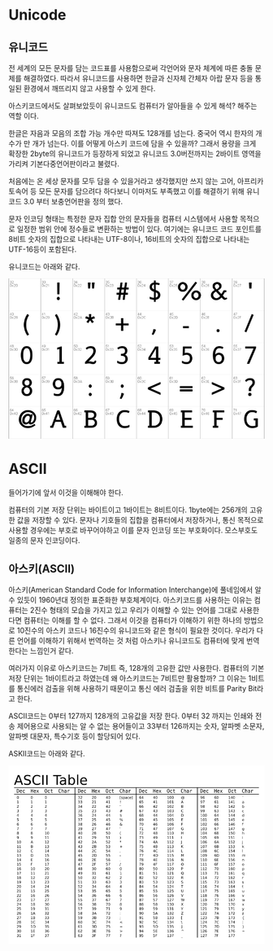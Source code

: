 
# Unicode

## 유니코드

전 세계의 모든 문자를 담는 코드표를 사용함으로써 각언어와 문자 체계에 따른 충돌 문제를 해결하였다. 따라서 유니코드를 사용하면 한글과 신자체 간체자 아랍 문자 등을 통일된 환경에서 깨뜨리지 않고 사용할 수 있게 한다. 

아스키코드에서도 살펴보았듯이 유니코드도 컴퓨터가 알아들을 수 있게 해석? 해주는 역할 이다.  

한글은 자음과 모음의 조합 가능 개수만 따져도 128개를 넘는다. 중국어 역시 한자의 개수가 만 개가 넘는다. 이를 어떻게 아스키 코드에 담을 수 있을까? 
그래서 용량을 크게 확장한 2byte의 유니코드가 등장하게 되었고 유니코드 3.0버전까지는 2바이트 영역을 가리켜 기본다중언어판이라고 불렸다. 

처음에는 온 세상 문자를 모두 담을 수 있을거라고 생각했지만 쓰지 않는 고어, 아프리카 토속어 등 모든 문자를 담으려다 하다보니 이마저도 부족했고 이를 해결하기 위해 유니코드 3.0 부터 보충언어판을 정의 했다.

문자 인코딩 형태는 특정한 문자 집합 안의 문자들을 컴퓨터 시스템에서 사용할 목적으로 일정한 범위 안에 정수들로 변환하는 방법이 있다. 여기에는 유니코드 코드 포인트를 8비트 숫자의 집합으로 나타내는 UTF-8이나, 16비트의 숫자의 집합으로 나타내는 UTF-16등이 포함된다.

유니코드는 아래와 같다.

![ex_screenshot](../img/unicode.png)

# ASCII

들어가기에 앞서 이것을 이해해야 한다.

컴퓨터의 기본 저장 단위는 바이트이고 1바이트는 8비트이다. 1byte에는 256개의 고유한 값을 저장할 수 있다.
문자나 기호들의 집합을 컴퓨터에서 저장하거나, 통신 목적으로 사용할 경우에는 부호로 바꾸어야하고 이를 문자 인코딩 또는 부호화이다.
모스부호도 일종의 문자 인코딩이다.

## 아스키(ASCII)

아스키(American Standard Code for Information Interchange)에 풀네임에서 알 수 있듯이 1960년대 정의한 표준화한 부호체계이다.
아스키코드를 사용하는 이유는 컴퓨터는 2진수 형태의 모습을 가지고 있고 우리가 이해할 수 있는 언어를 그대로 사용한다면 컴퓨터는 이해를 할 수 없다. 
그래서 이것을 컴퓨터가 이해하기 위한 하나의 방법으로 10진수의 아스키 코드나 16진수의 유니코드와 같은 형식이 필요한 것이다. 
우리가 다른 언어를 이해하기 위해서 번역하는 것 처럼 아스키나 유니코드도 컴퓨터에 맞게 번역한다는 느낌인거 같다.

여러가지 이유로 아스키코드는 7비트 즉, 128개의 고유한 값만 사용한다.
컴퓨터의 기본 저장 단위는 1바이트라고 하였는데 왜 아스키코드는 7비트만 활용할까? 그 이유는 1비트를 통신에러 검출을 위해 사용하기 때문이고 통신 에러 검출을 위한 비트를
Parity Bit라고 한다.

ASCII코드는 0부터 127까지 128개의 고유값을 저장 한다. 0부터 32 까지는 인쇄와 전송 제어용으로 사용되는 알 수 없는 용어들이고 33부터 126까지는 숫자, 알파벳 소문자, 알파벳 대문자, 특수기호 등이 할당되어 있다.

ASKII코드는 아래와 같다.

![ex_screenshot](../img/pngwave.png)
